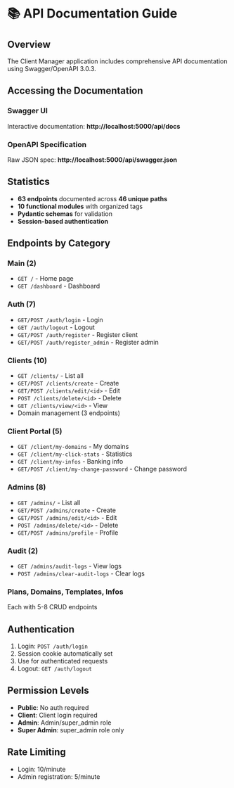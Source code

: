 # 📚 API Documentation Guide

## Overview

The Client Manager application includes comprehensive API documentation using Swagger/OpenAPI 3.0.3.

## Accessing the Documentation

### Swagger UI
Interactive documentation: **http://localhost:5000/api/docs**

### OpenAPI Specification
Raw JSON spec: **http://localhost:5000/api/swagger.json**

## Statistics

- **63 endpoints** documented across **46 unique paths**
- **10 functional modules** with organized tags
- **Pydantic schemas** for validation
- **Session-based authentication**

## Endpoints by Category

### Main (2)
- `GET /` - Home page
- `GET /dashboard` - Dashboard

### Auth (7)
- `GET/POST /auth/login` - Login
- `GET /auth/logout` - Logout  
- `GET/POST /auth/register` - Register client
- `GET/POST /auth/register_admin` - Register admin

### Clients (10)
- `GET /clients/` - List all
- `GET/POST /clients/create` - Create
- `GET/POST /clients/edit/<id>` - Edit
- `POST /clients/delete/<id>` - Delete
- `GET /clients/view/<id>` - View
- Domain management (3 endpoints)

### Client Portal (5)
- `GET /client/my-domains` - My domains
- `GET /client/my-click-stats` - Statistics
- `GET /client/my-infos` - Banking info
- `GET/POST /client/my-change-password` - Change password

### Admins (8)
- `GET /admins/` - List all
- `GET/POST /admins/create` - Create
- `GET/POST /admins/edit/<id>` - Edit
- `POST /admins/delete/<id>` - Delete
- `GET/POST /admins/profile` - Profile

### Audit (2)
- `GET /admins/audit-logs` - View logs
- `POST /admins/clear-audit-logs` - Clear logs

### Plans, Domains, Templates, Infos
Each with 5-8 CRUD endpoints

## Authentication

1. Login: `POST /auth/login`
2. Session cookie automatically set
3. Use for authenticated requests
4. Logout: `GET /auth/logout`

## Permission Levels

- **Public**: No auth required
- **Client**: Client login required
- **Admin**: Admin/super_admin role
- **Super Admin**: super_admin role only

## Rate Limiting

- Login: 10/minute
- Admin registration: 5/minute
